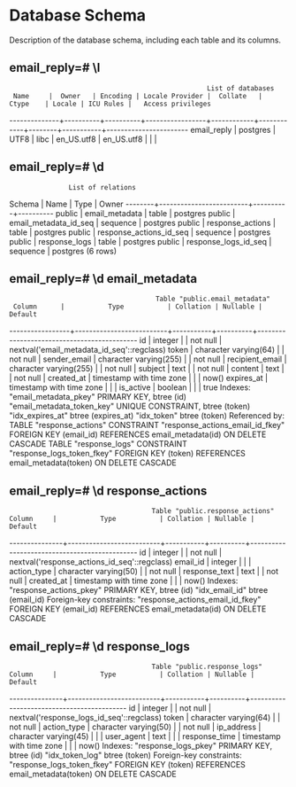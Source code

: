 # Database Schema

Description of the database schema, including each table and its columns.

## email_reply=# \l
                                                      List of databases
     Name     |  Owner   | Encoding | Locale Provider |  Collate   |   Ctype    | Locale | ICU Rules |   Access privileges
--------------+----------+----------+-----------------+------------+------------+--------+-----------+-----------------------
 email_reply  | postgres | UTF8     | libc            | en_US.utf8 | en_US.utf8 |        |           |

## email_reply=# \d
                   List of relations
 Schema |          Name           |   Type   |  Owner
--------+-------------------------+----------+----------
 public | email_metadata          | table    | postgres
 public | email_metadata_id_seq   | sequence | postgres
 public | response_actions        | table    | postgres
 public | response_actions_id_seq | sequence | postgres
 public | response_logs           | table    | postgres
 public | response_logs_id_seq    | sequence | postgres
(6 rows)

## email_reply=# \d email_metadata
                                         Table "public.email_metadata"
     Column      |           Type           | Collation | Nullable |                  Default
-----------------+--------------------------+-----------+----------+--------------------------------------------
 id              | integer                  |           | not null | nextval('email_metadata_id_seq'::regclass)
 token           | character varying(64)    |           | not null |
 sender_email    | character varying(255)   |           | not null |
 recipient_email | character varying(255)   |           | not null |
 subject         | text                     |           | not null |
 content         | text                     |           | not null |
 created_at      | timestamp with time zone |           |          | now()
 expires_at      | timestamp with time zone |           |          |
 is_active       | boolean                  |           |          | true
Indexes:
    "email_metadata_pkey" PRIMARY KEY, btree (id)
    "email_metadata_token_key" UNIQUE CONSTRAINT, btree (token)
    "idx_expires_at" btree (expires_at)
    "idx_token" btree (token)
Referenced by:
    TABLE "response_actions" CONSTRAINT "response_actions_email_id_fkey" FOREIGN KEY (email_id) REFERENCES email_metadata(id) ON DELETE CASCADE
    TABLE "response_logs" CONSTRAINT "response_logs_token_fkey" FOREIGN KEY (token) REFERENCES email_metadata(token) ON DELETE CASCADE

## email_reply=# \d response_actions
                                        Table "public.response_actions"
    Column     |           Type           | Collation | Nullable |                   Default
---------------+--------------------------+-----------+----------+----------------------------------------------
 id            | integer                  |           | not null | nextval('response_actions_id_seq'::regclass)
 email_id      | integer                  |           |          |
 action_type   | character varying(50)    |           | not null |
 response_text | text                     |           | not null |
 created_at    | timestamp with time zone |           |          | now()
Indexes:
    "response_actions_pkey" PRIMARY KEY, btree (id)
    "idx_email_id" btree (email_id)
Foreign-key constraints:
    "response_actions_email_id_fkey" FOREIGN KEY (email_id) REFERENCES email_metadata(id) ON DELETE CASCADE

## email_reply=# \d response_logs
                                        Table "public.response_logs"
    Column     |           Type           | Collation | Nullable |                  Default
---------------+--------------------------+-----------+----------+-------------------------------------------
 id            | integer                  |           | not null | nextval('response_logs_id_seq'::regclass)
 token         | character varying(64)    |           | not null |
 action_type   | character varying(50)    |           | not null |
 ip_address    | character varying(45)    |           |          |
 user_agent    | text                     |           |          |
 response_time | timestamp with time zone |           |          | now()
Indexes:
    "response_logs_pkey" PRIMARY KEY, btree (id)
    "idx_token_log" btree (token)
Foreign-key constraints:
    "response_logs_token_fkey" FOREIGN KEY (token) REFERENCES email_metadata(token) ON DELETE CASCADE
